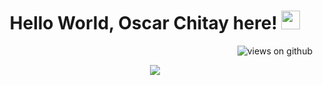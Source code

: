 <h1 align="center">
  Hello World, Oscar Chitay here!
  <img src="https://media.giphy.com/media/hvRJCLFzcasrR4ia7z/giphy.gif" width='30'></h1>
  <img src="https://komarev.com/ghpvc/?username=OscarChitay&label=Profile%20Views&color=0e75b6&style=flat" alt="views on github" align="right" />
  <br/>
<p align="center">
  <!-- Typing SVG by DenverCoder1 - https://github.com/DenverCoder1/readme-typing-svg -->
  <a href="><a href="https://github.com/DenverCoder1/readme-typing-svg"><img src="https://readme-typing-svg.herokuapp.com?lines=Systems+Enginering+Student;Always%20learning%20new%20things&Tech%20Enthusiastic&center=true&width=380&height=45" /></a></a>
</p>
  

